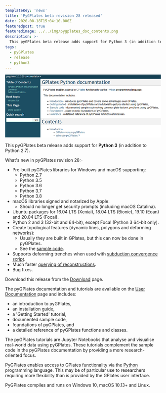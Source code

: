 ```yaml
---
templateKey: 'news'
title: 'PyGPlates beta revision 28 released'
date: 2020-08-18T15:04:10.000Z
featuredpost: true
featuredimage: ../../img/pygplates_doc_contents.png
description: >-
  This pyGPlates beta release adds support for Python 3 (in addition to Python 2.7).
tags:
  - pyGPlates
  - release
  - python3
---
```

![PyGPlates beta revision 28 released](../../img/pygplates_doc_contents.png)

This pyGPlates beta release adds support for __Python 3__ (in addition to Python 2.7).

What's new in pyGPlates revision 28:-

* Pre-built pyGPlates libraries for Windows and macOS supporting:
  * Python 2.7
  * Python 3.5
  * Python 3.6
  * Python 3.7
  * Python 3.8
* macOS libraries signed and notarized by Apple:
  * Should no longer get security prompts (including macOS Catalina).
*  Ubuntu packages for 16.04 LTS (Xenial), 18.04 LTS (Bionic), 19.10 (Eoan) and 20.04 LTS (Focal).
  * Python 2 and 3 (32-bit and 64-bit), except Focal (Python 3 64-bit only).
* Create topological features (dynamic lines, polygons and deforming networks):
  * Usually they are built in GPlates, but this can now be done in pyGPlates.
  * See the [sample code](/docs/pygplates/sample-code/pygplates_create_topological_features.html).
* Supports deforming trenches when used with [subduction convergence script](https://github.com/EarthByte/PlateTectonicTools/blob/master/ptt/subduction_convergence.py).
* Much faster [querying of reconstructions](/docs/pygplates/generated/pygplates.RotationModel.html#pygplates.RotationModel.get_rotation).
* Bug fixes.

Download this release from the [Download](/download) page.

The pyGPlates documentation and tutorials are available on the [User Documentation](/docs) page and includes:

* an introduction to pyGPlates,
* an installation guide,
* a 'Getting Started' tutorial,
* documented sample code,
* foundations of pyGPlates, and
* a detailed reference of pyGPlates functions and classes.

The pyGPlates tutorials are Jupyter Notebooks that analyse and visualise real-world data using pyGPlates. These tutorials complement the sample code in the pyGPlates documentation by providing a more research-oriented focus.

PyGPlates enables access to GPlates functionality via the [Python](https://www.python.org/) programming language. This may be of particular use to researchers requiring more flexibility than is provided by the GPlates user interface.

PyGPlates compiles and runs on Windows 10, macOS 10.13+ and Linux.
